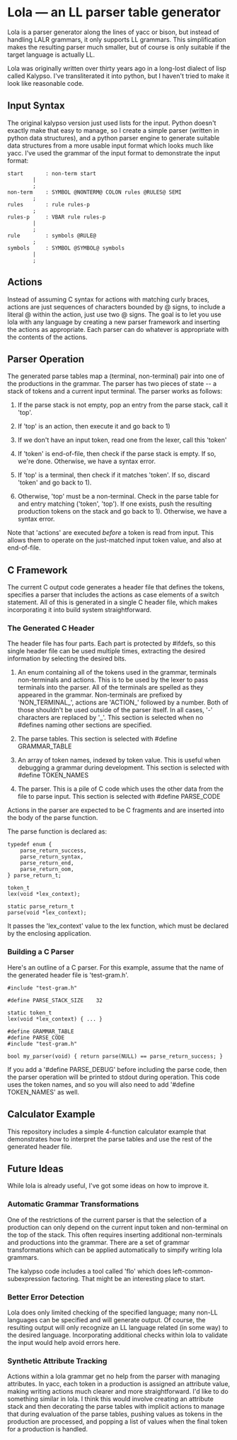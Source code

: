 # Lola — an LL parser table generator

Lola is a parser generator along the lines of yacc or bison, but
instead of handling LALR grammars, it only supports LL grammars. This
simplification makes the resulting parser much smaller, but of course
is only suitable if the target language is actually LL.

Lola was originally written over thirty years ago in a long-lost
dialect of lisp called Kalypso. I've transliterated it into python,
but I haven't tried to make it look like reasonable code.

## Input Syntax

The original kalypso version just used lists for the input. Python
doesn't exactly make that easy to manage, so I create a simple parser
(written in python data structures), and a python parser engine to
generate suitable data structures from a more usable input format
which looks much like yacc. I've used the grammar of the input format
to demonstrate the input format:

	start		: non-term start
			|
			;
	non-term	: SYMBOL @NONTERM@ COLON rules @RULES@ SEMI
			;
	rules		: rule rules-p
			;
	rules-p		: VBAR rule rules-p
			|
			;
	rule		: symbols @RULE@
			;
	symbols		: SYMBOL @SYMBOL@ symbols
			|
			;

## Actions

Instead of assuming C syntax for actions with matching curly braces,
actions are just sequences of characters bounded by @ signs, to
include a literal @ within the action, just use two @ signs. The goal
is to let you use lola with any language by creating a new parser
framework and inserting the actions as appropriate. Each parser can do
whatever is appropriate with the contents of the actions.

## Parser Operation

The generated parse tables map a (terminal, non-terminal) pair into
one of the productions in the grammar. The parser has two pieces of
state -- a stack of tokens and a current input terminal. The parser
works as follows:

 1) If the parse stack is not empty, pop an entry from the parse
    stack, call it 'top'.

 2) If 'top' is an action, then execute it and go back to 1)

 3) If we don't have an input token, read one from the lexer, call
    this 'token'

 4) If 'token' is end-of-file, then check if the parse stack is
    empty. If so, we're done. Otherwise, we have a syntax error.

 5) If 'top' is a terminal, then check if it matches 'token'. If so,
    discard 'token' and go back to 1).

 6) Otherwise, 'top' must be a non-terminal. Check in the parse table
    for and entry matching ('token', 'top'). If one exists, push the
    resulting production tokens on the stack and go back to
    1). Otherwise, we have a syntax error.

Note that 'actions' are executed *before* a token is read from
input. This allows them to operate on the just-matched input token
value, and also at end-of-file.

## C Framework

The current C output code generates a header file that defines the
tokens, specifies a parser that includes the actions as case elements
of a switch statement. All of this is generated in a single C header
file, which makes incorporating it into build system straightforward.

### The Generated C Header

The header file has four parts. Each part is protected by #ifdefs, so
this single header file can be used multiple times, extracting the
desired information by selecting the desired bits.

 1) An enum containing all of the tokens used in the grammar,
    terminals non-terminals and actions. This is to be used by the
    lexer to pass terminals into the parser. All of the terminals are
    spelled as they appeared in the grammar. Non-terminals are
    prefixed by 'NON_TERMINAL_', actions are 'ACTION_' followed by a
    number. Both of those shouldn't be used outside of the parser
    itself. In all cases, '-' characters are replaced by '_'. This
    section is selected when no #defines naming other sections are specified.

 2) The parse tables. This section is selected with #define GRAMMAR_TABLE

 3) An array of token names, indexed by token value. This is useful
    when debugging a grammar during development. This section is
    selected with #define TOKEN_NAMES

 4) The parser. This is a pile of C code which uses the other data
    from the file to parse input. This section is selected with
    #define PARSE_CODE

Actions in the parser are expected to be C fragments and are inserted
into the body of the parse function.

The parse function is declared as:

	typedef enum {
	    parse_return_success,
	    parse_return_syntax,
	    parse_return_end,
	    parse_return_oom,
	} parse_return_t;

	token_t
	lex(void *lex_context);

	static parse_return_t
	parse(void *lex_context);

It passes the 'lex_context' value to the lex function, which must be
declared by the enclosing application.

### Building a C Parser

Here's an outline of a C parser. For this example, assume that the
name of the generated header file is 'test-gram.h'.

	#include "test-gram.h"
	
	#define PARSE_STACK_SIZE	32
	
	static token_t
	lex(void *lex_context) { ... }

	#define GRAMMAR_TABLE
	#define PARSE_CODE
	#include "test-gram.h"
	
	bool my_parser(void) { return parse(NULL) == parse_return_success; }

If you add a '#define PARSE_DEBUG' before including the parse code,
then the parser operation will be printed to stdout during
operation. This code uses the token names, and so you will also need
to add '#define TOKEN_NAMES' as well.

## Calculator Example

This repository includes a simple 4-function calculator example that
demonstrates how to interpret the parse tables and use the rest of the
generated header file.

## Future Ideas

While lola is already useful, I've got some ideas on how to improve
it.

### Automatic Grammar Transformations

One of the restrictions of the current parser is that the selection of
a production can only depend on the current input token and
non-terminal on the top of the stack. This often requires inserting
additional non-terminals and productions into the grammar. There are a
set of grammar transformations which can be applied automatically to
simpify writing lola grammars.

The kalypso code includes a tool called 'flo' which does
left-common-subexpression factoring. That might be an interesting
place to start.

### Better Error Detection

Lola does only limited checking of the specified language; many non-LL
languages can be specified and will generate output. Of course, the
resulting output will only recognize an LL language related (in some
way) to the desired language. Incorporating additional checks within
lola to validate the input would help avoid errors here.

### Synthetic Attribute Tracking

Actions within a lola grammar get no help from the parser with
managing attributes. In yacc, each token in a production is assigned
an attribute value, making writing actions much clearer and more
straightforward. I'd like to do something similar in lola. I think
this would involve creating an attribute stack and then decorating the
parse tables with implicit actions to manage that during evaluation of
the parse tables, pushing values as tokens in the production are
processed, and popping a list of values when the final token for a
production is handled.
